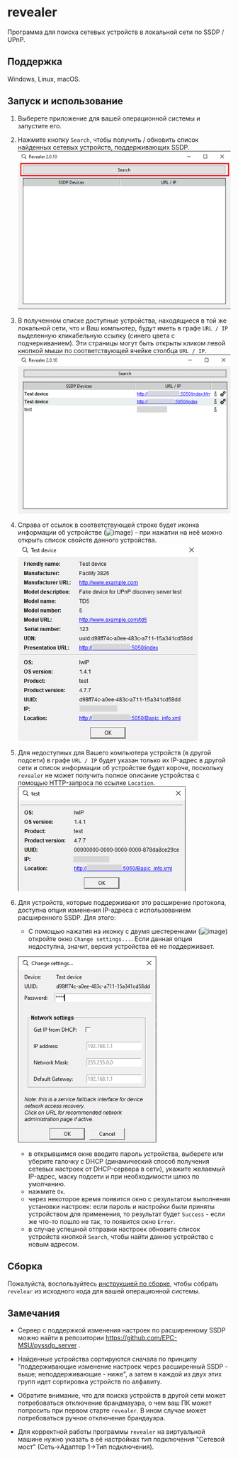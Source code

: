 # revealer

Программа для поиска сетевых устройств в локальной сети по SSDP / UPnP.

## Поддержка

Windows, Linux, macOS.

## Запуск и использование

1. Выберете приложение для вашей операционной системы и запустите его.
2. Нажмите кнопку `Search`, чтобы получить / обновить список найденных сетевых устройств, поддерживающих SSDP.
![image](documentation/images/search.png)
3. В полученном списке доступные устройства, находящиеся в той же локальной сети, что и Ваш компьютер, будут иметь в графе `URL / IP` выделенную кликабельную ссылку (синего цвета с подчеркиванием). Эти страницы могут быть открыты кликом левой кнопкой мыши по соответствующей ячейке столбца `URL / IP`.
![image](documentation/images/ready_list.png)
4. Справа от ссылок в соответствующей строке будет иконка информации об устройстве (![image](documentation/images/properties.png)) - при нажатии на неё можно открыть список свойств данного устройства.
![image](documentation/images/device_info.png)
5. Для недоступных для Вашего компьютера устройств (в другой подсети) в графе `URL / IP` будет указан только их IP-адрес в другой сети и список информации об устройстве будет короче, поскольку `revealer` не может получить полное описание устройства с помощью HTTP-запроса по ссылке `Location`.
![image](documentation/images/device_info_not_local.png)
6. Для устройств, которые поддерживают это расширение протокола, доступна опция изменения IP-адреса с использованием расширенного SSDP. Для этого:
    * С помощью нажатия на иконку с двумя шестеренками (![image](documentation/images/settings2.png)) откройте окно `Change settings...`. Если данная опция недоступна, значит, версия устройства её не поддерживает.
    
    ![image](documentation/images/device_change_settings.png)
    * в открывшимся окне введите пароль устройства, выберете или уберите галочку с DHCP (динамический способ получения сетевых настроек от DHCP-сервера в сети), укажите желаемый IP-адрес, маску подсети и при необходимости шлюз по умолчанию.
    * нажмите `Ок`.
    * через некоторое время появится окно с результатом выполнения установки настроек: если пароль и настройки были приняты устройством для применения, то результат будет `Success` - если же что-то пошло не так, то появится окно `Error`.
    * в случае успешной отправки настроек обновите список устройств кнопкой `Search`, чтобы найти данное устройство с новым адресом.
    
## Сборка

Пожалуйста, воспользуйтесь [инструкцией по сборке](/BUILD.md), чтобы собрать `revelear` из исходного кода для вашей операционной системы.
    
## Замечания

* Сервер с поддержкой изменения настроек по расширенному SSDP можно найти в репозитории https://github.com/EPC-MSU/pyssdp_server .

* Найденные устройства сортируются сначала по принципу "поддерживающие изменение настроек через расширенный SSDP - выше; неподдерживающие - ниже", а затем в каждой из двух этих групп идет сортировка устройств по алфавиту.

* Обратите внимание, что для поиска устройств в другой сети может потребоваться отключение брандмауэра, о чем ваш ПК может попросить при первом старте `revealer`. В ином случае может потребоваться ручное отключение брандауэра.

* Для корректной работы программы `revealer` на виртуальной машине нужно указать в её настройках тип подключения "Сетевой мост" (Сеть->Адаптер 1->Тип подключения).
